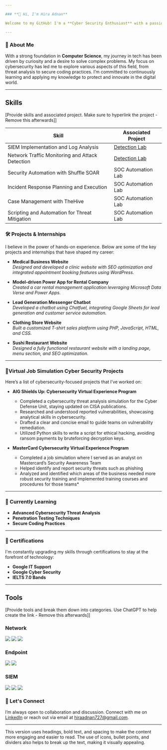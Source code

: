 ```yaml
---

### **👋 Hi, I'm Hira Adnan**

Welcome to my GitHub! I'm a **Cyber Security Enthusiast** with a passion for safeguarding digital spaces. Here, you'll find a collection of my projects, where I blend my technical skills with a keen interest in cybersecurity to create impactful solutions.

---
```


### **🚀 About Me**

With a strong foundation in **Computer Science**, my journey in tech has been driven by curiosity and a desire to solve complex problems. My focus on cybersecurity has led me to explore various aspects of this field, from threat analysis to secure coding practices. I’m committed to continuously learning and applying my knowledge to protect and innovate in the digital world.

---
## Skills
[Provide skills and associated project. Make sure to hyperlink the project - Remove this afterwards]]

| Skill                                         | Associated Project         |
|-----------------------------------------------|----------------------------|
| SIEM Implementation and Log Analysis          | <a href="https://google.com">Detection Lab</a>|
| Network Traffic Monitoring and Attack Detection | <a href="https://google.com">Detection Lab</a>|
| Security Automation with Shuffle SOAR         | SOC Automation Lab|
| Incident Response Planning and Execution      | SOC Automation Lab|
| Case Management with TheHive                  | SOC Automation Lab|
| Scripting and Automation for Threat Mitigation | SOC Automation Lab|

### **🛠️ Projects & Internships**

I believe in the power of hands-on experience. Below are some of the key projects and internships that have shaped my career:

- **Medical Business Website**  
  *Designed and developed a clinic website with SEO optimization and integrated appointment booking features using WordPress.*

- **Model-driven Power App for Rental Company**  
  *Created a car rental management application leveraging Microsoft Data Verse and Power Apps.*

- **Lead Generation Messenger Chatbot**  
  *Developed a chatbot using Chatfuel, integrating Google Sheets for lead generation and customer service automation.*

- **Clothing Store Website**  
  *Built a customized T-shirt sales platform using PHP, JavaScript, HTML, and CSS.*

- **Sushi Restaurant Website**  
  *Designed a fully functional restaurant website with a landing page, menu section, and SEO optimization.*

---

### **🔐Virtual Job Simulation Cyber Security Projects**

Here’s a list of cybersecurity-focused projects that I’ve worked on:

- **AIG Shields Up: Cybersecurity Virtual Experience Program**  
  * Completed a cybersecurity threat analysis simulation for the Cyber Defense Unit, staying updated on CISA publications.
  * Researched and understood reported vulnerabilities, showcasing analytical skills in cybersecurity.
  * Drafted a clear and concise email to guide teams on vulnerability remediation.
  * Utilized Python skills to write a script for ethical hacking, avoiding ransom payments by bruteforcing decryption keys.

- **MasterCard Cybersecurity Virtual Experience Program**  
  * Completed a job simulation where I served as an analyst on Mastercard’s Security Awareness Team 
  * Helped identify and report security threats such as phishing 
  * Analyzed and identified which areas of the business needed more robust security training and implemented training courses and procedures for those teams*
---

### **🌱 Currently Learning**

- **Advanced Cybersecurity Threat Analysis**
- **Penetration Testing Techniques**
- **Secure Coding Practices**

---

### **🎯 Certifications**

I'm constantly upgrading my skills through certifications to stay at the forefront of technology:

- **Google IT Support**
- **Google Cyber Security**
- **IELTS 7.0 Bands**

---
## Tools
[Provide tools and break them down into categories. Use ChatGPT to help create the link - Remove this afterwards]]

### Network
<div>
    <img src="https://img.shields.io/badge/-Wireshark-1679A7?&style=for-the-badge&logo=Wireshark&logoColor=white" />
    <img src="https://img.shields.io/badge/-Suricata-EF3B2D?&style=for-the-badge&logo=Suricata&logoColor=white" />
    <img src="https://img.shields.io/badge/-Zeek-777BB4?&style=for-the-badge&logo=Zeek&logoColor=white" />
</div>

### Endpoint
<div>
    <img src="https://img.shields.io/badge/-Microsoft_Defender_for_Endpoint-00A4EF?&style=for-the-badge&logo=Microsoft&logoColor=white" />
    <img src="https://img.shields.io/badge/-Velociraptor-4B275F?&style=for-the-badge&logo=Velociraptor&logoColor=white" />
</div>

### SIEM
<div>
    <img src="https://img.shields.io/badge/-Microsoft_Sentinel-0078D4?&style=for-the-badge&logo=Microsoft&logoColor=white" />
    <img src="https://img.shields.io/badge/-Splunk-000000?&style=for-the-badge&logo=Splunk&logoColor=white" />
    <img src="https://img.shields.io/badge/-Elastic-005571?&style=for-the-badge&logo=Elastic&logoColor=white" />
</div>

### **💬 Let's Connect**

I’m always open to collaboration and discussion. Connect with me on [LinkedIn](https://www.linkedin.com/in/hira-adnan-155aa2324/) or reach out via email at hiraadnan727@gmail.com.

---

This version uses headings, bold text, and spacing to make the content more engaging and easier to read. The use of icons, bullet points, and dividers also helps to break up the text, making it visually appealing.
